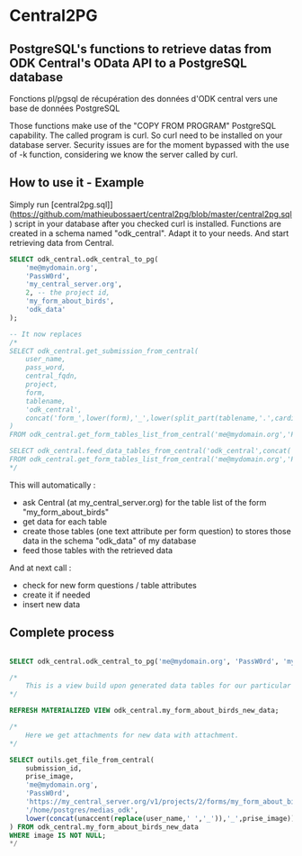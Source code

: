 # Central2PG
## PostgreSQL's functions to retrieve datas from ODK Central's OData API to a PostgreSQL database 

Fonctions pl/pgsql de récupération des données d'ODK central vers une base de données PostgreSQL

Those functions make use of the "COPY FROM PROGRAM" PostgreSQL capability. The called program is curl. So curl need to be installed on your database server.
Security issues are for the moment bypassed with the use of -k function, considering we know the server called by curl.

## How to use it - Example

Simply run [central2pg.sql]](https://github.com/mathieubossaert/central2pg/blob/master/central2pg.sql) script in your database after you checked curl is installed.
Functions are created in a schema named "odk_central". Adapt it to your needs.
And start retrieving data from Central.

```sql
SELECT odk_central.odk_central_to_pg(
	'me@mydomain.org',
	'PassW0rd',
	'my_central_server.org',
	2, -- the project id, 
	'my_form_about_birds',
	'odk_data'
);

-- It now replaces
/*
SELECT odk_central.get_submission_from_central(
	user_name,
	pass_word,
	central_fqdn,
	project,
	form,
	tablename,
	'odk_central',
	concat('form_',lower(form),'_',lower(split_part(tablename,'.',cardinality(regexp_split_to_array(tablename,'\.')))))
)
FROM odk_central.get_form_tables_list_from_central('me@mydomain.org','PassW0rd','my_central_server.org',	2,'my_form_about_birds');

SELECT odk_central.feed_data_tables_from_central('odk_central',concat('form_',lower(form),'_',lower(split_part(tablename,'.',cardinality(regexp_split_to_array(tablename,'\.'))))))
FROM odk_central.get_form_tables_list_from_central('me@mydomain.org','PassW0rd','my_central_server.org',	2,'my_form_about_birds');
*/

```

This will automatically : 
* ask Central (at my_central_server.org) for the table list of the form "my_form_about_birds"
* get data for each table
* create those tables (one text attribute per form question) to stores those data in the schema "odk_data" of my database
* feed those tables with the retrieved data

And at next call : 
* check for new form questions / table attributes
* create it if needed
* insert new data

## Complete process
```sql

SELECT odk_central.odk_central_to_pg('me@mydomain.org', 'PassW0rd', 'my_central_server.org', 2, 'my_form_about_birds', 'odk_data');

/* 
	This is a view build upon generated data tables for our particular needs. It shows only new data (wich are not already in our internal database)
*/

REFRESH MATERIALIZED VIEW odk_central.my_form_about_birds_new_data;

/* 	
	Here we get attachments for new data with attachment.
*/

SELECT outils.get_file_from_central(
	submission_id,
	prise_image,
	'me@mydomain.org',
	'PassW0rd',
	'https://my_central_server.org/v1/projects/2/forms/my_form_about_birds/Submissions',
	'/home/postgres/medias_odk',
	lower(concat(unaccent(replace(user_name,' ','_')),'_',prise_image))
) FROM odk_central.my_form_about_birds_new_data
WHERE image IS NOT NULL;
*/
```



